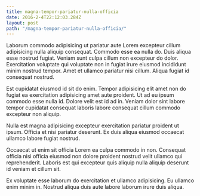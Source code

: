 ```yaml
---
title: magna-tempor-pariatur-nulla-officia
date: 2016-2-4T22:12:03.284Z
layout: post
path: "/magna-tempor-pariatur-nulla-officia/"
---
```


Laborum commodo adipisicing ut pariatur aute Lorem excepteur cillum adipisicing nulla aliquip consequat. Commodo esse ea nulla do. Duis aliqua esse nostrud fugiat. Veniam sunt culpa cillum non excepteur do dolor. Exercitation voluptate qui voluptate non in fugiat irure eiusmod incididunt minim nostrud tempor. Amet et ullamco pariatur nisi cillum. Aliqua fugiat id consequat nostrud.

Est cupidatat eiusmod id sit do enim. Tempor adipisicing elit amet non do fugiat ea exercitation adipisicing amet aute proident. Ut ad eu ipsum commodo esse nulla id. Dolore velit est id ad in. Veniam dolor sint labore tempor cupidatat consequat laboris labore consequat cillum commodo excepteur non aliquip.

Nulla est magna adipisicing excepteur exercitation pariatur proident ut ipsum. Officia et nisi pariatur deserunt. Ex duis aliqua eiusmod occaecat ullamco labore fugiat nostrud.

Occaecat ut enim sit officia Lorem ea culpa commodo in non. Consequat officia nisi officia eiusmod non dolore proident nostrud velit ullamco qui reprehenderit. Laboris est qui excepteur quis aliquip nulla aliquip deserunt id veniam et cillum sit.

Ex voluptate esse laborum do exercitation et ullamco adipisicing. Eu ullamco enim minim in. Nostrud aliqua duis aute labore laborum irure duis aliqua.